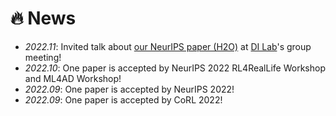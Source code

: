 # 🔥 News
- *2022.11*: Invited talk about [our NeurIPS paper (H2O)](https://nips.cc/virtual/2022/poster/54412) at [DI Lab](https://people.iiis.tsinghua.edu.cn/~dilab/)'s group meeting!
- *2022.10*: One paper is accepted by NeurIPS 2022 RL4RealLife Workshop and ML4AD Workshop!
- *2022.09*: One paper is accepted by NeurIPS 2022!
- *2022.09*: One paper is accepted by CoRL 2022!
<!-- - *2022.05*: I join [Sea AI Lab](https://sail.sea.com/) <img src='./images/logo-sea-header-desktop.webp' style='width: 6em;'> as the audio team leader. We are [hiring researchers and engineers](https://career.sea.com/position/427)!
- *2022.04*: Three papers are accepted by IJCAI 2022
- *2022.03*: We release [NeuralSVB](https://github.com/MoonInTheRiver/NeuralSVB), the code of our ACL 2022 work (singing voice beautifying). 🚧 ⛏️ 🛠️ 👷 
- *2022.02*: I release a modern and responsive academic personal [homepage template](https://github.com/RayeRen/acad-homepage.github.io). Welcome to STAR and FORK!
- *2022.02*: 🎉🎉 Two papers are accepted by ACL 2022
- *2022.02*: 🎉🎉 My [google scholar](https://scholar.google.com/citations?user=4FA6C0AAAAAJ) citations have exceeded 1000! -->